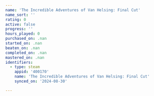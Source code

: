 ```yaml
---
name: 'The Incredible Adventures of Van Helsing: Final Cut'
name_sort: ''
rating: 0
active: false
progress: ''
hours_played: 0
purchased_on: .nan
started_on: .nan
beaten_on: .nan
completed_on: .nan
mastered_on: .nan
identifiers:
  - type: steam
    appid: '400170'
    name: 'The Incredible Adventures of Van Helsing: Final Cut'
    synced_on: '2024-08-30'

---
```

